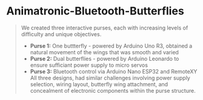 # Animatronic-Bluetooth-Butterflies
> We created three interactive purses, each with increasing levels of difficulty and unique objectives.
>
> - **Purse 1:** One buttterfly - powered by Arduino Uno R3, obtained a natural movement of the wings that was smooth and varied
> - **Purse 2:** Dual butterflies - powered by Arduino Leonardo to ensure sufficiant power supply to micro servos 
> - **Purse 3:** Bluetooth control via Arduino Nano ESP32 and RemoteXY
All three designs, had similar challenges involving power supply selection, wiring layout, butterfly wing attachment, and concealment of electronic components within the purse structure.
